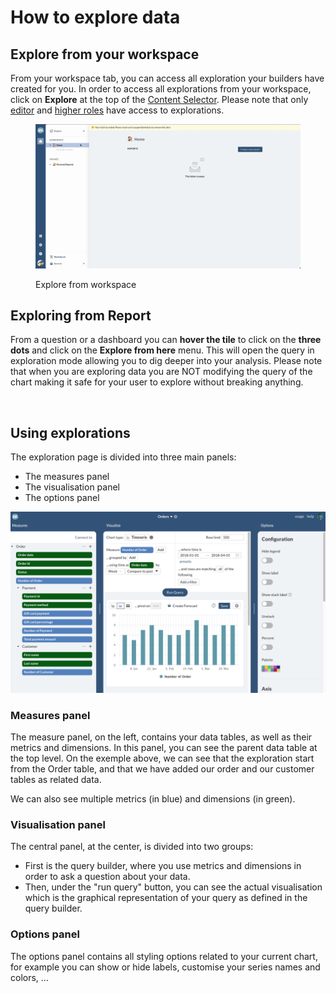 # How to explore data

## Explore from your workspace

From your workspace tab, you can access all exploration your builders have created for you. In order to access all explorations from your workspace, click on **Explore** at the top of the [Content Selector](broken-reference). Please note that only [editor](../../organisation/manage-access-control.md#editor) and [higher roles](../../organisation/manage-access-control.md#builder) have access to explorations.

<figure><img src="../../.gitbook/assets/Screen Cast 2022-09-08 at 10.27.15 AM.gif" alt=""><figcaption><p>Explore from workspace</p></figcaption></figure>

## Exploring from Report

From a question or a dashboard you can **hover the tile** to click on the **three dots** and click on the **Explore from here** menu. This will open the query in exploration mode allowing you to dig deeper into your analysis. Please note that when you are exploring data you are NOT modifying the query of the chart making it safe for your user to explore without breaking anything.

<figure><img src="../../.gitbook/assets/Screen Cast 2022-09-08 at 10.32.25 AM.gif" alt=""><figcaption></figcaption></figure>

## Using explorations

The exploration page is divided into three main panels:

* The measures panel
* The visualisation panel
* The options panel

![](<../../.gitbook/assets/image (213).png>)

### Measures panel

The measure panel, on the left, contains your data tables, as well as their metrics and dimensions. In this panel, you can see the parent data table at the top level. On the exemple above, we can see that the exploration start from the Order table, and that we have added our order and our customer tables as related data.

We can also see multiple metrics (in blue) and dimensions (in green).

### Visualisation panel

The central panel, at the center, is divided into two groups:&#x20;

* First is the query builder, where you use metrics and dimensions in order to ask a question about your data.
* Then, under the "run query" button, you can see the actual visualisation which is the graphical representation of your query as defined in the query builder.

### Options panel

The options panel contains all styling options related to your current chart, for example you can show or hide labels, customise your series names and colors, ...
